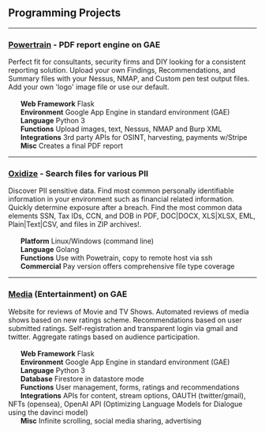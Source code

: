 ## Programming Projects

---

###  <a href="https://oxytis.com/powertrain">Powertrain</a> - PDF report engine on GAE
Perfect fit for consultants, security firms and DIY looking for a consistent reporting solution. Upload your own Findings, Recommendations, and Summary files with your Nessus, NMAP, and Custom pen test output files. Add your own 'logo' image file or use our default. 
<br><br>
   **Web Framework**  Flask<br>
   **Environment**  Google App Engine in standard environment (GAE)<br>
   **Language**  Python 3<br>
   **Functions**  Upload images, text, Nessus, NMAP and Burp XML<br>
   **Integrations**  3rd party APIs for OSINT, harvesting, payments w/Stripe<br>
   **Misc**  Creates a final PDF report<br>

---

###  <a href="https://github.com/oxytis/oxidize">Oxidize</a> - Search files for various PII 
Discover PII sensitive data. Find most common personally identifiable information in your environment such as financial related information. Quickly determine exposure after a breach. Find the most common data elements SSN, Tax IDs, CCN, and DOB in PDF, DOC|DOCX, XLS|XLSX, EML, Plain|Text|CSV, and files in ZIP archives!.
<br><br>
   **Platform**  Linux/Windows (command line)<br>
   **Language**  Golang<br>
   **Functions** Use with Powetrain, copy to remote host via ssh<br>
   **Commercial** Pay version offers comprehensive file type coverage

---

###  <a href="https://bit.ly/3O1b9OI">Media</a> (Entertainment) on GAE
Website for reviews of Movie and TV Shows. Automated reviews of media shows based on new ratings scheme. Recommendations based on user submitted ratings. Self-registration and transparent login via gmail and twitter. Aggregate ratings based on audience participation. 
<br><br>
   **Web Framework**  Flask<br>
   **Environment**  Google App Engine in standard environment (GAE)<br>
   **Language**  Python 3<br>
   **Database**  Firestore in datastore mode<br>
   **Functions** User management, forms, ratings and recommendations<br>
   **Integrations**  APIs for content, stream options, OAUTH (twitter/gmail), NFTs (opensea), OpenAI API (Optimizing
Language Models for Dialogue using the davinci model)<br>
   **Misc**  Infinite scrolling, social media sharing, advertising<br>
